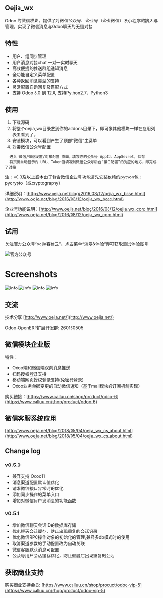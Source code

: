 ## Oejia_wx
Odoo 的微信模块，提供了对微信公众号、企业号（企业微信）及小程序的接入与管理，实现了微信消息与Odoo聊天的无缝对接

## 特性
* 用户、组同步管理
* 用户消息对接chat 一对一实时聊天
* 高效便捷的推送群组通知消息
* 全功能自定义菜单配置
* 各种返回消息类型的支持
* 灵活配置自动回复及匹配方式
* 支持 Odoo 8.0 到 12.0, 支持Python2.7、Python3

## 使用
1. 下载源码
2. 将整个oejia_wx目录放到你的addons目录下，即可像其他模块一样在应用列表里看到了，
3. 安装模块，可以看到产生了顶部“微信”主菜单
4. 对接微信公众号配置
```
  进入 微信/微信设置/对接配置 页面，填写你的公众号 AppId、AppSecret，保存
  将页面自动显示的 URL、Token值填写到微信公众号后台“接口配置”的对应的地方，即完成了对接
```
注：v0.3及以上版本由于包含微信企业号功能请先安装依赖的python包：pycrypto（或cryptography）

详细说明：[http://www.oejia.net/blog/2016/03/12/oejia_wx_base.html](http://www.oejia.net/blog/2016/03/12/oejia_wx_base.html)

企业号功能说明：[http://www.oejia.net/blog/2016/08/12/oejia_wx_corp.html](http://www.oejia.net/blog/2016/08/12/oejia_wx_corp.html)

## 试用

关注官方公众号“oejia客优云”，点击菜单“演示&体验”即可获取测试体验账号

![官方公众号](http://oejia.net/static/img/oejia_gzh.jpg)

Screenshots
========
![info](https://github.com/JoneXiong/oejia_wx/raw/10.0/static/description/2016-01-17_234224.jpg)
![info](https://github.com/JoneXiong/oejia_wx/raw/10.0/static/description/2016-01-17_234349.jpg)
![info](https://github.com/JoneXiong/oejia_wx/raw/10.0/static/description/2016-01-18_200713.jpg)
![info](https://github.com/JoneXiong/oejia_wx/raw/10.0/static/description/2016-01-18_183011.jpg)

## 交流
技术分享
[http://www.oejia.net/](http://www.oejia.net/)

Odoo-OpenERP扩展开发群: 260160505

## 微信模块企业版
特性：
- Odoo端和微信端双向消息推送
- 扫码授权登录支持
- 移动端网页授权登录支持(免密码登录) 
- Odoo业务单据变更的自动微信通知（基于mail模块的订阅机制实现）

购买链接：[https://www.calluu.cn/shop/product/odoo-6](https://www.calluu.cn/shop/product/odoo-6)

## 微信客服系统应用
[http://www.oejia.net/blog/2018/05/04/oejia_wx_cs_about.html](http://www.oejia.net/blog/2018/05/04/oejia_wx_cs_about.html)


## Change log

### v0.5.0

- 兼容支持 Odoo11
- 消息渠道配置默认值优化
- 请求微信接口异常时的优化
- 添加同步操作的菜单入口
- 增加对微信用户发消息的功能函数

### v0.5.1
- 增加微信聊天会话ID的数据库存储
- 优化聊天会话缓存，防止出现重复的会话记录
- 优化微信RPC操作对象的初始化的管理,兼容多db模式时的使用
- 取消渠道参数的手动配置改为自动关联
- 微信客服默认消息可配置
- 公众号用户会话缓存优化，防止重启后出现重复的会话


## 获取商业支持

购买商业支持会员: [https://www.calluu.cn/shop/product/odoo-vip-5](https://www.calluu.cn/shop/product/odoo-vip-5)
